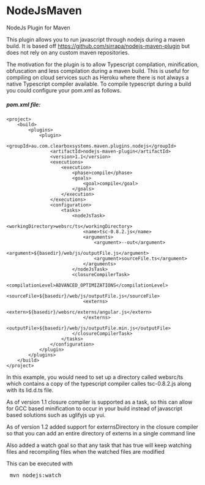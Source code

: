 NodeJsMaven
===========

NodeJs Plugin for Maven

This plugin allows you to run javascript through nodejs during a maven build. It is based off
https://github.com/sirrapa/nodejs-maven-plugin but does not rely on any custom maven repositories.

The motivation for the plugin is to allow Typescript compilation, minification, obfuscation and less compilation
during a maven build. This is useful for compiling on cloud services such as Heroku where there is not always a
native Typescript compiler available. To compile typescript during a build you could configure your pom.xml as follows.

##### pom.xml file:
    <project>
    	<build>
			<plugins>
				<plugin>
					<groupId>au.com.clearboxsystems.maven.plugins.nodejs</groupId>
	                <artifactId>nodejs-maven-plugin</artifactId>
	                <version>1.1</version>
	                <executions>
	                    <execution>
	                        <phase>compile</phase>
	                        <goals>
	                            <goal>compile</goal>
	                        </goals>
	                    </execution>
	                </executions>
	                <configuration>
	                    <tasks>
	                        <nodeJsTask>
	                            <workingDirectory>websrc/ts</workingDirectory>
	                            <name>tsc-0.8.2.js</name>
	                            <arguments>
	                                <argument>--out</argument>
	                                <argument>${basedir}/web/js/outputFile.js</argument>
	                                <argument>sourceFile.ts</argument>
	                            </arguments>
	                        </nodeJsTask>
	                        <closureCompilerTask>
								<compilationLevel>ADVANCED_OPTIMIZATIONS</compilationLevel>
								<sourceFile>${basedir}/web/js/outputFile.js</sourceFile>
								<externs>
									<extern>${basedir}/websrc/externs/angular.js</extern>
								</externs>
								<outputFile>${basedir}/web/js/outputFile.min.js</outputFile>
							</closureCompilerTask>
	                    </tasks>
	                </configuration>
	            </plugin>
	        </plugins>
        </build>
    </project>

In this example, you would need to set up a directory called websrc/ts which contains a copy of the typescript compiler
calles tsc-0.8.2.js along with its lid.d.ts file.

As of version 1.1 closure compiler is supported as a task, so this can allow for GCC based minification to occur in your
build instead of javascript based solutions such as uglifyjs up yui.

As of version 1.2 added support for externsDirectory in the closure compiler so that you can add an entire directory of
externs in a single command line

Also added a watch goal so that any task that has <watch>true</watch> will keep watching files and recompiling files
when the watched files are modified

This can be executed with <pre> mvn nodejs:watch <pre>

